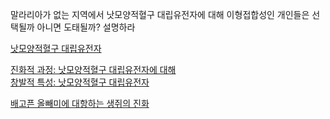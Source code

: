 
말라리아가 없는 지역에서 낫모양적혈구 대립유전자에 대해 이형접합성인 개인들은 선택될까 아니면 도태될까? 설명하라     

[낫모양적혈구 대립유전자](pdf/sickle_cell_emergent.pdf)   

[진화적 과정: 낫모양적혈구 대립유전자에 대해](pdf/sickle_cell_evolution.pdf)     
[창발적 특성: 낫모양적혈구 대립유전자](pdf/sickle_cell_emergent_question.pdf)   

[배고픈 올빼미에 대항하는 생쥐의 진화](pdf/hungry_owl.pdf)    
